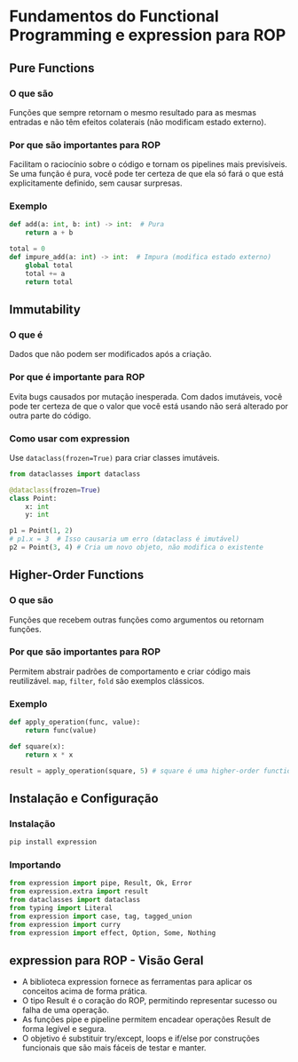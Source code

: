 # Fundamentos do Functional Programming e expression para ROP

## Pure Functions

### O que são
Funções que sempre retornam o mesmo resultado para as mesmas entradas e não têm efeitos colaterais (não modificam estado externo).

### Por que são importantes para ROP
Facilitam o raciocínio sobre o código e tornam os pipelines mais previsíveis. Se uma função é pura, você pode ter certeza de que ela só fará o que está explicitamente definido, sem causar surpresas.

### Exemplo

```python
def add(a: int, b: int) -> int:  # Pura
    return a + b

total = 0
def impure_add(a: int) -> int:  # Impura (modifica estado externo)
    global total
    total += a
    return total
```

## Immutability

### O que é
Dados que não podem ser modificados após a criação.

### Por que é importante para ROP
Evita bugs causados por mutação inesperada. Com dados imutáveis, você pode ter certeza de que o valor que você está usando não será alterado por outra parte do código.

### Como usar com expression
Use `dataclass(frozen=True)` para criar classes imutáveis.

```python
from dataclasses import dataclass

@dataclass(frozen=True)
class Point:
    x: int
    y: int

p1 = Point(1, 2)
# p1.x = 3  # Isso causaria um erro (dataclass é imutável)
p2 = Point(3, 4) # Cria um novo objeto, não modifica o existente
```

## Higher-Order Functions

### O que são
Funções que recebem outras funções como argumentos ou retornam funções.

### Por que são importantes para ROP
Permitem abstrair padrões de comportamento e criar código mais reutilizável. `map`, `filter`, `fold` são exemplos clássicos.

### Exemplo

```python
def apply_operation(func, value):
    return func(value)

def square(x):
    return x * x

result = apply_operation(square, 5) # square é uma higher-order function
```

## Instalação e Configuração

### Instalação

```bash
pip install expression
```

### Importando

```python
from expression import pipe, Result, Ok, Error
from expression.extra import result
from dataclasses import dataclass
from typing import Literal
from expression import case, tag, tagged_union
from expression import curry
from expression import effect, Option, Some, Nothing
```

## expression para ROP - Visão Geral

- A biblioteca expression fornece as ferramentas para aplicar os conceitos acima de forma prática.
- O tipo Result é o coração do ROP, permitindo representar sucesso ou falha de uma operação.
- As funções pipe e pipeline permitem encadear operações Result de forma legível e segura.
- O objetivo é substituir try/except, loops e if/else por construções funcionais que são mais fáceis de testar e manter.
